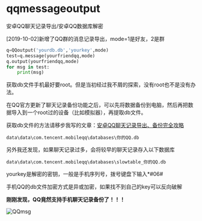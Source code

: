 # qqmessageoutput
安卓QQ聊天记录导出/安卓QQ数据库解密

[2019-10-02]新增了QQ群的消息记录导出，mode=1是好友，2是群

```python
q=QQoutput('yourdb.db','yourkey',mode)
test=q.message(yourfriendqq,mode)
q.output(yourfriendqq,mode)
for msg in test:
    print(msg)
```

获取db文件手机最好要root。但是当初经过我不屑的探索，没有root也不是没有办法。

在QQ官方更新了聊天记录备份功能之后，可以先将数据备份到电脑，然后再把数据导入到一个root过的设备（比如模拟器），再提取db文件。

获取db文件的方法请移步我写的文章：[安卓QQ聊天记录导出、备份完全攻略](https://www.cnblogs.com/roadwide/p/11220211.html)

```
data\data\com.tencent.mobileqq\databases\你的QQ.db
```
另外我还发现，如果聊天记录过多，会将较早的聊天记录存入以下数据库
```
data\data\com.tencent.mobileqq\databases\slowtable_你的QQ.db
```

yourkey是解密的密钥，一般是手机序列号，拨号键盘下输入*#06#

手机QQ的db文件加密方式是异或加密，如果找不到自己的key可以反向破解



**刚刚发现，QQ竟然支持手机聊天记录备份了！！！**

![QQmsg](./QQmsg.png)